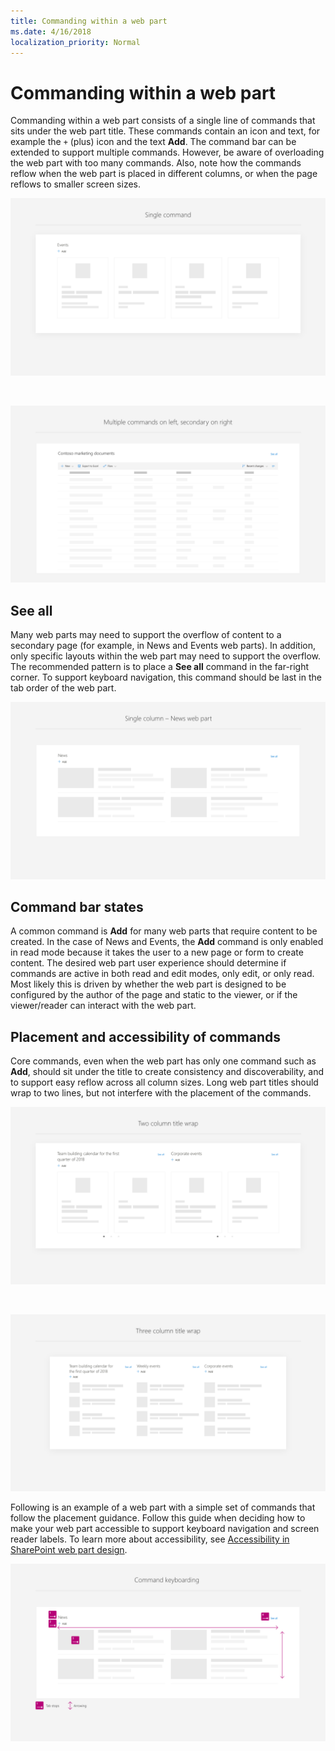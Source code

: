 ```yaml
---
title: Commanding within a web part
ms.date: 4/16/2018 
localization_priority: Normal
---
```


# Commanding within a web part

Commanding within a web part consists of a single line of commands that sits under the web part title. These commands contain an icon and text, for example the `+` (plus) icon and the text **Add**. The command bar can be extended to support multiple commands. However, be aware of overloading the web part with too many commands. Also, note how the commands reflow when the web part is placed in different columns, or when the page reflows to smaller screen sizes.

![Single +Add command under the title](../images/Commanding_Events_1column_01.png)

<br/>

![Multiple commands on the left, and secondary commands on the right](../images/Commanding_Doclib_multiplecommands_05.png)

## See all

Many web parts may need to support the overflow of content to a secondary page (for example, in News and Events web parts). In addition, only specific layouts within the web part may need to support the overflow. The recommended pattern is to place a **See all** command in the far-right corner. To support keyboard navigation, this command should be last in the tab order of the web part.

![Single +Add command with See All command](../images/Commanding_News_1column_02.png)

## Command bar states

A common command is **Add** for many web parts that require content to be created. In the case of News and Events, the **Add** command is only enabled in read mode because it takes the user to a new page or form to create content. The desired web part user experience should determine if commands are active in both read and edit modes, only edit, or only read. Most likely this is driven by whether the web part is designed to be configured by the author of the page and static to the viewer, or if the viewer/reader can interact with the web part.

## Placement and accessibility of commands

Core commands, even when the web part has only one command such as **Add**, should sit under the title to create consistency and discoverability, and to support easy reflow across all column sizes. Long web part titles should wrap to two lines, but not interfere with the placement of the commands.

![Two-column reflow and title wrap](../images/Commanding_Events_2column_03.png)

<br/>

![Three-column reflow and title wrap](../images/Commanding_Events_3column_04.png)

Following is an example of a web part with a simple set of commands that follow the placement guidance. Follow this guide when deciding how to make your web part accessible to support keyboard navigation and screen reader labels. To learn more about accessibility, see [Accessibility in SharePoint web part design](accessibility.md).

![Commmand keyboarding example](../images/Commanding_News_tab_order_06.png)

